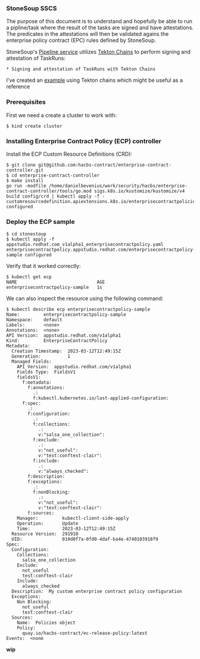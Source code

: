 ### StoneSoup SSCS
The purpose of this document is to understand and hopefully be able to run
a pipline/task where the result of the tasks are signed and have attestations.
The predicates in the attestations will then be validated agains the enterprise
policy contract (EPC) rules defined by StoneSoup.

StoneSoup's [Pipeline service] utilizes [Tekton Chains] to perform signing and
attestation of TaskRuns: 
```
* Signing and attestation of TaskRuns with Tekton Chains
```
I've created an [example] using Tekton chains which might be useful as a
reference

### Prerequisites
First we need a create a cluster to work with:
```console
$ kind create cluster
```

### Installing Enterprise Contract Policy (ECP) controller
Install the ECP Custom Resource Definitions (CRD):
```console
$ git clone git@github.com:hacbs-contract/enterprise-contract-controller.git
$ cd enterprise-contract-controller
$ make install
go run -modfile /home/danielbevenius/work/security/hacbs/enterprise-contract-controller/tools/go.mod sigs.k8s.io/kustomize/kustomize/v4 build config/crd | kubectl apply -f -
customresourcedefinition.apiextensions.k8s.io/enterprisecontractpolicies.appstudio.redhat.com configured
```
### Deploy the ECP sample
```console
$ cd stonestoup
$ kubectl apply -f appstudio.redhat.com_v1alpha1_enterprisecontractpolicy.yaml 
enterprisecontractpolicy.appstudio.redhat.com/enterprisecontractpolicy-sample configured
```

Verify that it worked correctly:
```console
$ kubectl get ecp
NAME                              AGE
enterprisecontractpolicy-sample   1s
```

We can also inspect the resource using the following command:
```console
$ kubectl describe ecp enterprisecontractpolicy-sample
Name:         enterprisecontractpolicy-sample
Namespace:    default
Labels:       <none>
Annotations:  <none>
API Version:  appstudio.redhat.com/v1alpha1
Kind:         EnterpriseContractPolicy
Metadata:
  Creation Timestamp:  2023-03-12T12:49:15Z
  Generation:          1
  Managed Fields:
    API Version:  appstudio.redhat.com/v1alpha1
    Fields Type:  FieldsV1
    fieldsV1:
      f:metadata:
        f:annotations:
          .:
          f:kubectl.kubernetes.io/last-applied-configuration:
      f:spec:
        .:
        f:configuration:
          .:
          f:collections:
            .:
            v:"salsa_one_collection":
          f:exclude:
            .:
            v:"not_useful":
            v:"test:conftest-clair":
          f:include:
            .:
            v:"always_checked":
        f:description:
        f:exceptions:
          .:
          f:nonBlocking:
            .:
            v:"not_useful":
            v:"test:conftest-clair":
        f:sources:
    Manager:         kubectl-client-side-apply
    Operation:       Update
    Time:            2023-03-12T12:49:15Z
  Resource Version:  291910
  UID:               010d0f7a-0fd0-4daf-ba4e-4740103918f9
Spec:
  Configuration:
    Collections:
      salsa_one_collection
    Exclude:
      not_useful
      test:conftest-clair
    Include:
      always_checked
  Description:  My custom enterprise contract policy configuration
  Exceptions:
    Non Blocking:
      not_useful
      test:conftest-clair
  Sources:
    Name:  Policies object
    Policy:
      quay.io/hacbs-contract/ec-release-policy:latest
Events:  <none
```

__wip__

[pipeline service]: https://redhat-appstudio.github.io/book/book/pipeline-service.html
[tekton chains]: https://tekton.dev/docs/chains/
[example]: https://github.com/danbev/learning-tekton#tekton-chains
